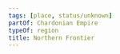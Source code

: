 ```yaml
---
tags: [place, status/unknown]
partOf: Chardonian Empire
typeOf: region
title: Northern Frontier
---
```



